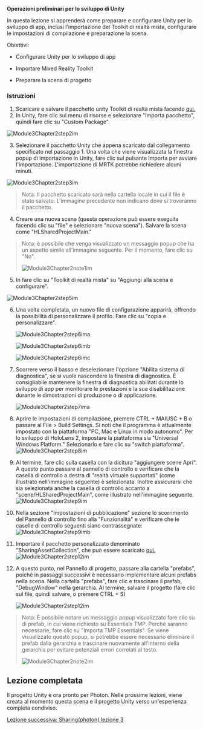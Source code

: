 **Operazioni preliminari per lo sviluppo di Unity** 

In questa lezione si apprenderà come preparare e configurare Unity per lo sviluppo di app, inclusi l'importazione del Toolkit di realtà mista, configurare le impostazioni di compilazione e preparazione la scena.

Obiettivi:

- Configurare Unity per lo sviluppo di app

- Importare Mixed Reality Toolkit

- Preparare la scena di progetto

### <a name="instructions"></a>Istruzioni

1. Scaricare e salvare il pacchetto unity Toolkit di realtà mista facendo [qui.](https://github.com/microsoft/MixedRealityToolkit-Unity/releases/download/v2.0.0-RC2.1/Microsoft.MixedReality.Toolkit.Unity.Foundation-v2.0.0-RC2.1.unitypackage)
2. In Unity, fare clic sul menu di risorse e selezionare "Importa pacchetto", quindi fare clic su "Custom Package".

![Module3Chapter2step2im](images/module3chapter2step2im.PNG)

3. Selezionare il pacchetto Unity che appena scaricato dal collegamento specificato nel passaggio 1. Una volta che viene visualizzata la finestra popup di importazione in Unity, fare clic sul pulsante Importa per avviare l'importazione. L'importazione di MRTK potrebbe richiedere alcuni minuti.

![Module3Chapter2step3im](images/module3chapter2step3im.PNG)

> Nota: Il pacchetto scaricato sarà nella cartella locale in cui il file è stato salvato. L'immagine precedente non indicano dove si troveranno il pacchetto.

4. Creare una nuova scena (questa operazione può essere eseguita facendo clic su "file" e selezionare "nuova scena"). Salvare la scena come "HLSharedProjectMain."

> Nota: è possibile che venga visualizzato un messaggio popup che ha un aspetto simile all'immagine seguente. Per il momento, fare clic su "No".
>
> ![Module3Chapter2note1im](images/module3chapter2note1im.PNG)

5. In fare clic su "Toolkit di realtà mista" su "Aggiungi alla scena e configurare".

![Module3Chapter2step5im](images/module3chapter2step5im.PNG)

6. Una volta completata, un nuovo file di configurazione apparirà, offrendo la possibilità di personalizzare il profilo. Fare clic su "copia e personalizzare".

   ![Module3Chapter2step6ima](images/module3chapter2step6ima.PNG)

   ![Module3Chapter2step6imb](images/module3chapter2step6imb.PNG)

   ![Module3Chapter2step6imc](images/module3chapter2step6imc.PNG)

7. Scorrere verso il basso e deselezionare l'opzione "Abilita sistema di diagnostica", se si vuole nascondere la finestra di diagnostica. È consigliabile mantenere la finestra di diagnostica abilitati durante lo sviluppo di app per monitorare le prestazioni e la sua disabilitazione durante le dimostrazioni di produzione o di applicazione. 

   ![Module3Chapter2step7ima](images/module3chapter2step7ima.PNG)

8. Aprire le impostazioni di compilazione, premere CTRL + MAIUSC + B o passare al File > Build Settings. Si noti che il programma è attualmente impostato con la piattaforma "PC, Mac e Linux in modo autonomo". Per lo sviluppo di HoloLens 2, impostare la piattaforma sia "Universal Windows Platform." Selezionarlo e fare clic su "switch piattaforma".![Module3Chapter2step8im](images/module3chapter2step8im.PNG)

9. Al termine, fare clic sulla casella con la dicitura "aggiungere scene Apri". A questo punto passare al pannello di controllo e verificare che la casella di controllo a destra di "realtà virtuale supportati" (come illustrato nell'immagine seguente) è selezionata. Inoltre assicurarsi che sia selezionata anche la casella di controllo accanto a "scene/HLSharedProjectMain", come illustrato nell'immagine seguente.![Module3Chapter2step9im](images/module3chapter2step9im.PNG)

10. Nella sezione "Impostazioni di pubblicazione" sezione lo scorrimento del Pannello di controllo fino alla "Funzionalità" e verificare che le caselle di controllo seguenti siano contrassegnate:![Module3Chapter2step9imb](images/module3chapter2step9imb.PNG)

11. Importare il pacchetto personalizzato denominato "SharingAssetCollection", che può essere scaricato [qui.](https://github.com/microsoft/MixedRealityLearning/releases/download/Sharing_2/SharingAssetCollection.unitypackage) ![Module3Chapter2step12im](images/module3chapter2step11im.PNG)

12. A questo punto, nel Pannello di progetto, passare alla cartella "prefabs", poiché in passaggi successivi è necessario implementare alcuni prefabs nella scena. Nella cartella "prefabs", fare clic e trascinare il prefab, "DebugWindow" nella gerarchia. Al termine, salvare il progetto (fare clic sul file, quindi salvare, o premere CTRL + S)

    ![Module3Chapter2step12im](images/module3chapter2step12im.PNG)

   > Nota: È possibile notare un messaggio popup visualizzato fare clic su di prefab, in cui viene richiesto su Essentials TMP. Perché saranno necessarie, fare clic su "Importa TMP Essentials". Se viene visualizzato questo popup, si potrebbe essere necessario eliminare il prefab dalla gerarchia e trascinare nuovamente all'interno della gerarchia per evitare potenziali errori correlati al testo.
   >
   > ![Module3Chapter2note2im](images/module3chapter2note2im.PNG)


## <a name="congratulations"></a>Lezione completata

Il progetto Unity è ora pronto per Photon. Nelle prossime lezioni, viene creata al momento questa scena e il progetto Unity verso un'esperienza completa condiviso.

[Lezione successiva: Sharing(photon) lezione 3](mrlearning-sharing(photon)-ch3.md)

